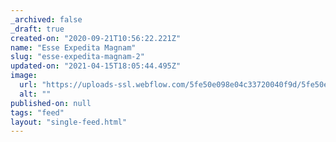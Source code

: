 ```yaml
---
_archived: false
_draft: true
created-on: "2020-09-21T10:56:22.221Z"
name: "Esse Expedita Magnam"
slug: "esse-expedita-magnam-2"
updated-on: "2021-04-15T18:05:44.495Z"
image:
  url: "https://uploads-ssl.webflow.com/5fe50e098e04c33720040f9d/5fe50e098e04c3f15d040fe5_5f60c361895788dc02715964_1589150671872-image2%20(1).jpg"
  alt: ""
published-on: null
tags: "feed"
layout: "single-feed.html"
---
```



